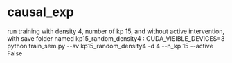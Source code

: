 # causal_exp

run training with density 4, number of kp 15, and without active intervention, with save folder named kp15_random_density4 :  CUDA_VISIBLE_DEVICES=3 python train_sem.py --sv kp15_random_density4 -d 4 --n_kp 15 --active False
